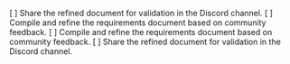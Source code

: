 [ ] Share the refined document for validation in the Discord channel.
[ ] Compile and refine the requirements document based on community feedback.
[ ] Compile and refine the requirements document based on community feedback.
[ ] Share the refined document for validation in the Discord channel.